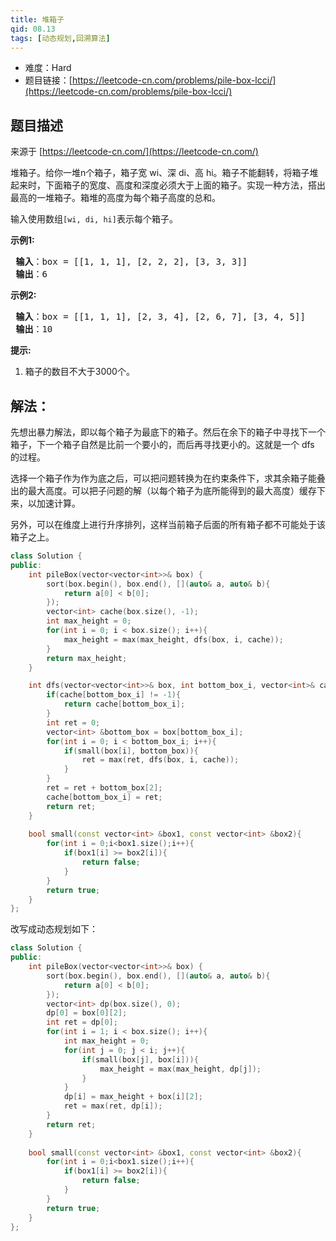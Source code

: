 ```yaml
---
title: 堆箱子
qid: 08.13
tags: [动态规划,回溯算法]
---
```



- 难度：Hard
- 题目链接：[https://leetcode-cn.com/problems/pile-box-lcci/](https://leetcode-cn.com/problems/pile-box-lcci/)


## 题目描述

来源于 [https://leetcode-cn.com/](https://leetcode-cn.com/)

<p>堆箱子。给你一堆n个箱子，箱子宽 wi、深 di、高 hi。箱子不能翻转，将箱子堆起来时，下面箱子的宽度、高度和深度必须大于上面的箱子。实现一种方法，搭出最高的一堆箱子。箱堆的高度为每个箱子高度的总和。</p>

<p>输入使用数组<code>[wi, di, hi]</code>表示每个箱子。</p>

<p><strong>示例1:</strong></p>

<pre><strong> 输入</strong>：box = [[1, 1, 1], [2, 2, 2], [3, 3, 3]]
<strong> 输出</strong>：6
</pre>

<p><strong>示例2:</strong></p>

<pre><strong> 输入</strong>：box = [[1, 1, 1], [2, 3, 4], [2, 6, 7], [3, 4, 5]]
<strong> 输出</strong>：10
</pre>

<p><strong>提示:</strong></p>

<ol>
	<li>箱子的数目不大于3000个。</li>
</ol>


## 解法：

先想出暴力解法，即以每个箱子为最底下的箱子。然后在余下的箱子中寻找下一个箱子，下一个箱子自然是比前一个要小的，而后再寻找更小的。这就是一个 dfs 的过程。

选择一个箱子作为作为底之后，可以把问题转换为在约束条件下，求其余箱子能叠出的最大高度。可以把子问题的解（以每个箱子为底所能得到的最大高度）缓存下来，以加速计算。

另外，可以在维度上进行升序排列，这样当前箱子后面的所有箱子都不可能处于该箱子之上。


```c++
class Solution {
public:
    int pileBox(vector<vector<int>>& box) {
        sort(box.begin(), box.end(), [](auto& a, auto& b){
            return a[0] < b[0];
        });
        vector<int> cache(box.size(), -1);
        int max_height = 0;
        for(int i = 0; i < box.size(); i++){
            max_height = max(max_height, dfs(box, i, cache));
        }
        return max_height;
    }

    int dfs(vector<vector<int>>& box, int bottom_box_i, vector<int>& cache){
        if(cache[bottom_box_i] != -1){
            return cache[bottom_box_i];
        }
        int ret = 0;
        vector<int> &bottom_box = box[bottom_box_i];
        for(int i = 0; i < bottom_box_i; i++){
            if(small(box[i], bottom_box)){
                ret = max(ret, dfs(box, i, cache));
            }
        }
        ret = ret + bottom_box[2];
        cache[bottom_box_i] = ret;
        return ret;
    }
    
    bool small(const vector<int> &box1, const vector<int> &box2){
        for(int i = 0;i<box1.size();i++){
            if(box1[i] >= box2[i]){
                return false;
            }
        }
        return true;
    }
};
```

改写成动态规划如下：

```c++
class Solution {
public:
    int pileBox(vector<vector<int>>& box) {
        sort(box.begin(), box.end(), [](auto& a, auto& b){
            return a[0] < b[0];
        });
        vector<int> dp(box.size(), 0);
        dp[0] = box[0][2];
        int ret = dp[0];
        for(int i = 1; i < box.size(); i++){
            int max_height = 0;
            for(int j = 0; j < i; j++){
                if(small(box[j], box[i])){
                    max_height = max(max_height, dp[j]);
                }
            }
            dp[i] = max_height + box[i][2];
            ret = max(ret, dp[i]);
        }
        return ret;
    }
    
    bool small(const vector<int> &box1, const vector<int> &box2){
        for(int i = 0;i<box1.size();i++){
            if(box1[i] >= box2[i]){
                return false;
            }
        }
        return true;
    }
};
```